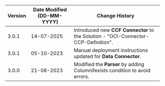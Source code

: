 | **Version** | **Date Modified (DD-MM-YYYY)** | **Change History**                                                          |
|-------------|--------------------------------|-----------------------------------------------------------------------------|
| 3.0.1       | 14-07-2025                     | Introduced new **CCF Connector** to the Solution - "OCI-Connector-CCP-Definition".|
| 3.0.1       | 05-10-2023                     | Manual deployment instructions updated for **Data Connector**.               |
| 3.0.0       | 21-08-2023                     | Modified the **Parser** by adding Columnifexists condition to avoid errors. | 